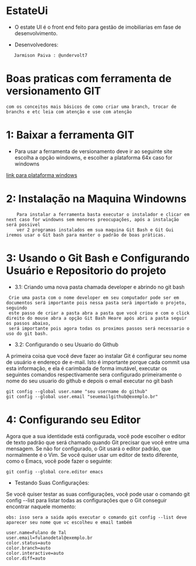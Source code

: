 # EstateUi

- O estate UI é o front end feito para gestão de imobiliarias em fase de desenvolvimento.

- Desenvolvedores:

```Maria Eduarda : 
   Jarmison Paiva : @undervolt7
```

# Boas praticas com ferramenta de versionamento GIT

``` Abaixo será listado como usar a ferramenta git, para esse projeto será listado boas praticas com a ferramenta git
com os conceitos mais básicos de como criar uma branch, trocar de branchs e etc leia com atenção e use com atenção
```

# 1: Baixar a ferramenta GIT

- Para usar a ferramenta de versionamento deve ir ao seguinte site escolha a opção windowns, e escolher a plataforma 64x caso for windowns

[link para plataforma windows](https://git-scm.com/download/win)

# 2: Instalação na Maquina Windowns

``` 
    Para instalar a ferramenta basta executar o instalador e clicar em next caso for windowns sem menores preocupações, após a instalação será possivel
    ver 2 programas instalados em sua maquina Git Bash e Git Gui iremos usar o Git bash para manter o padrão de boas práticas.
```

# 3: Usando o Git Bash e Configurando Usuário e Repositorio do projeto

- 3.1: Criando uma nova pasta chamada developer e abrindo no git bash

```
 Crie uma pasta com o nome developer em seu computador pode ser em documentos será importante pois nessa pasta será importado o projeto, seguindo
 este passo de criar a pasta abra a pasta que você criou e com o click direito do mouse abra a opção Git Bash Heare após abri a pasta seguir os passos abaixo,
 será importante pois agora todas os proximos passos será necessario o uso do git bash.
```

- 3.2: Configurando o seu Usuario do Github

<p>A primeira coisa que você deve fazer ao instalar Git é configurar seu nome de usuário e endereço de e-mail. Isto é importante porque cada commit usa esta informação, e ela é carimbada de forma imutável, executar os seguintes comandos respectivamente sera configurado primeiramente o nome do seu usuario do github e depois o email executar no git bash </p>

``` 
git config --global user.name "seu username do github"
git config --global user.email "seuemailgithub@exemplo.br"

```

# 4: Configurando seu Editor

<p>Agora que a sua identidade está configurada, você pode escolher o editor de texto padrão que será chamado quando Git precisar que você entre uma mensagem. Se não for configurado, o Git usará o editor padrão, que normalmente é o Vim. Se você quiser usar um editor de texto diferente, como o Emacs, você pode fazer o seguinte: </p>

``` 
git config --global core.editor emacs

```

- Testando Suas Configurações:

<p>Se você quiser testar as suas configurações, você pode usar o comando git config --list para listar todas as configurações que o Git conseguir encontrar naquele momento: </p>

``` 
obs: isso sera a saida após executar o comando git config --list deve aparecer seu nome que vc escolheu e email também

user.name=Fulano de Tal
user.email=fulanodetal@exemplo.br
color.status=auto
color.branch=auto
color.interactive=auto
color.diff=auto

```